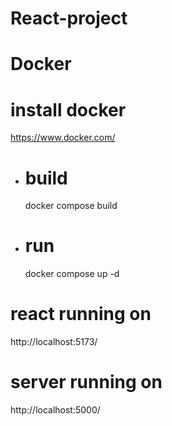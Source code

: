 # React-project
# Docker 
# install docker 
https://www.docker.com/
* build 
  =
  docker compose build
* run 
  =
  docker compose up -d
# react running on
http://localhost:5173/
# server running on 
http://localhost:5000/
